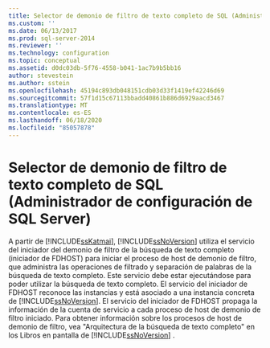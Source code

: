 ```yaml
---
title: Selector de demonio de filtro de texto completo de SQL (Administrador de configuración de SQL Server) | Microsoft Docs
ms.custom: ''
ms.date: 06/13/2017
ms.prod: sql-server-2014
ms.reviewer: ''
ms.technology: configuration
ms.topic: conceptual
ms.assetid: d0dc03db-5f76-4558-b041-1ac7b9b5bb16
author: stevestein
ms.author: sstein
ms.openlocfilehash: 45194c893db048151cdb03d33f1419ef42246d69
ms.sourcegitcommit: 57f1d15c67113bbadd40861b886d6929aacd3467
ms.translationtype: MT
ms.contentlocale: es-ES
ms.lasthandoff: 06/18/2020
ms.locfileid: "85057878"
---
```

# <a name="sql-full-text-filter-daemon-launcher-sql-server-configuration-manager"></a>Selector de demonio de filtro de texto completo de SQL (Administrador de configuración de SQL Server)
  A partir de [!INCLUDE[ssKatmai](../../includes/sskatmai-md.md)], [!INCLUDE[ssNoVersion](../../includes/ssnoversion-md.md)] utiliza el servicio del iniciador del demonio de filtro de la búsqueda de texto completo (iniciador de FDHOST) para iniciar el proceso de host de demonio de filtro, que administra las operaciones de filtrado y separación de palabras de la búsqueda de texto completo. Este servicio debe estar ejecutándose para poder utilizar la búsqueda de texto completo. El servicio del iniciador de FDHOST reconoce las instancias y está asociado a una instancia concreta de [!INCLUDE[ssNoVersion](../../includes/ssnoversion-md.md)]. El servicio del iniciador de FDHOST propaga la información de la cuenta de servicio a cada proceso de host de demonio de filtro iniciado. Para obtener información sobre los procesos de host de demonio de filtro, vea "Arquitectura de la búsqueda de texto completo" en los Libros en pantalla de [!INCLUDE[ssNoVersion](../../includes/ssnoversion-md.md)] .  
  
  
